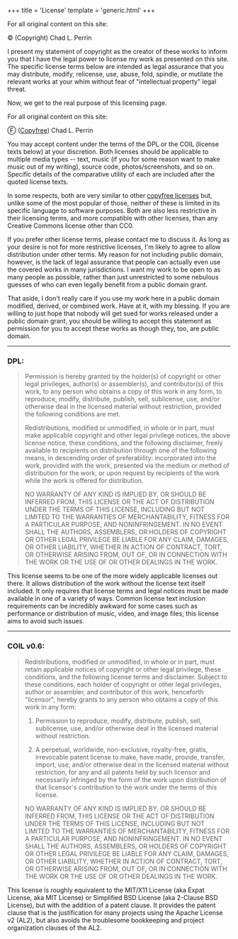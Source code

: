 +++
title = 'License'
template = 'generic.html'
+++

For all original content on this site:

&copy; (Copyright) Chad L. Perrin

I present my statement of copyright as the creator of these works to inform you that I have the legal power to license my work as presented on this site.  The specific license terms below are intended as legal assurance that you may distribute, modify, relicense, use, abuse, fold, spindle, or mutilate the relevant works at your whim without fear of "intellectual property" legal threat.

Now, we get to the real purpose of this licensing page.

For all original content on this site:

Ⓕ ([Copyfree][ci]) Chad L. Perrin

You may accept content under the terms of the DPL or the COIL (license texts below) at your discretion.  Both licenses should be applicable to multiple media types -- text, music (if you for some reason want to make music out of my writing), source code, photos/screenshots, and so on.  Specific details of the comparative utility of each are included after the quoted license texts.

In some respects, both are very similar to other [copyfree licenses][licenselist] but, unlike some of the most popular of those, neither of these is limited in its specific language to software purposes.  Both are also less restrictive in their licensing terms, and more compatible with other licenses, than any Creative Commons license other than CC0.

If you prefer other license terms, please contact me to discuss it.  As long as your desire is not for more restrictive licenses, I'm likely to agree to allow distribution under other terms.  My reason for not including public domain, however, is the lack of legal assurance that people can actually even use the covered works in many jurisdictions.  I want my work to be open to as many people as possible, rather than just unrestricted to some nebulous guesses of who can even legally benefit from a public domain grant.

That aside, I don't really care if you use my work here in a public domain modified, derived, or combined work.  Have at it, with my blessing.  If you are willing to just hope that nobody will get sued for works released under a public domain grant, you should be willing to accept this statement as permission for you to accept these works as though they, too, are public domain.

---

### DPL:

> Permission is hereby granted by the holder(s) of copyright or other legal
> privileges, author(s) or assembler(s), and contributor(s) of this work, to
> any person who obtains a copy of this work in any form, to reproduce, modify,
> distribute, publish, sell, sublicense, use, and/or otherwise deal in the
> licensed material without restriction, provided the following conditions are
> met.
> 
> Redistributions, modified or unmodified, in whole or in part, must make
> applicable copyright and other legal privilege notices, the above license
> notice, these conditions, and the following disclaimer, freely available to
> recipients on distribution through one of the following means, in descending
> order of preferability: incorporated into the work, provided with the work,
> presented via the medium or method of distribution for the work, or upon
> request by recipients of the work while the work is offered for distribution.
> 
> NO WARRANTY OF ANY KIND IS IMPLIED BY, OR SHOULD BE INFERRED FROM, THIS
> LICENSE OR THE ACT OF DISTRIBUTION UNDER THE TERMS OF THIS LICENSE, INCLUDING
> BUT NOT LIMITED TO THE WARRANTIES OF MERCHANTABILITY, FITNESS FOR A
> PARTICULAR PURPOSE, AND NONINFRINGEMENT.  IN NO EVENT SHALL THE AUTHORS,
> ASSEMBLERS, OR HOLDERS OF COPYRIGHT OR OTHER LEGAL PRIVILEGE BE LIABLE FOR
> ANY CLAIM, DAMAGES, OR OTHER LIABILITY, WHETHER IN ACTION OF CONTRACT, TORT,
> OR OTHERWISE ARISING FROM, OUT OF, OR IN CONNECTION WITH THE WORK OR THE USE
> OF OR OTHER DEALINGS IN THE WORK.

This license seems to be one of the more widely applicable licenses out there.  It allows distribution of the work without the license text itself included.  It only requires that license terms and legal notices must be made available in one of a variety of ways.  Common license text inclusion requirements can be incredibly awkward for some cases such as performance or distribution of music, video, and image files; this license aims to avoid such issues.

---

### COIL v0.6:

> Redistributions, modified or unmodified, in whole or in part, must retain
> applicable notices of copyright or other legal privilege, these conditions,
> and the following license terms and disclaimer.  Subject to these conditions,
> each holder of copyright or other legal privileges, author or assembler, and
> contributor of this work, henceforth "licensor", hereby grants to any person
> who obtains a copy of this work in any form:
> 
> 1. Permission to reproduce, modify, distribute, publish, sell, sublicense,
>    use, and/or otherwise deal in the licensed material without restriction.
> 
> 2. A perpetual, worldwide, non-exclusive, royalty-free, gratis, irrevocable
>    patent license to make, have made, provide, transfer, import, use, and/or
>    otherwise deal in the licensed material without restriction, for any and
>    all patents held by such licensor and necessarily infringed by the form of
>    the work upon distribution of that licensor's contribution to the work
>    under the terms of this license.
> 
> NO WARRANTY OF ANY KIND IS IMPLIED BY, OR SHOULD BE INFERRED FROM, THIS
> LICENSE OR THE ACT OF DISTRIBUTION UNDER THE TERMS OF THIS LICENSE, INCLUDING
> BUT NOT LIMITED TO THE WARRANTIES OF MERCHANTABILITY, FITNESS FOR A
> PARTICULAR PURPOSE, AND NONINFRINGEMENT.  IN NO EVENT SHALL THE AUTHORS,
> ASSEMBLERS, OR HOLDERS OF COPYRIGHT OR OTHER LEGAL PRIVILEGE BE LIABLE FOR
> ANY CLAIM, DAMAGES, OR OTHER LIABILITY, WHETHER IN ACTION OF CONTRACT, TORT,
> OR OTHERWISE ARISING FROM, OUT OF, OR IN CONNECTION WITH THE WORK OR THE USE
> OF OR OTHER DEALINGS IN THE WORK.

This license is roughly equivalent to the MIT/X11 License (aka Expat License, aka MIT License) or Simplified BSD License (aka 2-Clause BSD License), but with the addition of a patent clause.  It provides the patent clause that is the justification for many projects using the Apache License v2 (AL2), but also avoids the troublesome bookkeeping and project organization clauses of the AL2.

[ci]: https://copyfree.org
[licenselist]: https://copyfree.org/standard/licenses

